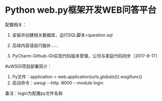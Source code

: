 ﻿
# Python web.py框架开发WEB问答平台


配置相关：

1. 安装并创建相关数据库，运行SQL脚本>question.sql 

2. 后续内容请自行脑补......

3. PyCharm-Github-Git实现代码版本管理，公司与家庭代码同步（2017-8-17）



#uWSGI项目部署简介：

1. Py文件：application = web.application(urls,globals()).wsgifunc()
2. 启动命令：uwsgi --http :8000 --module login

备注：login为配置py文件名称
